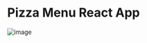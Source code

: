 # Pizza Menu React App
![image](https://github.com/ShubhamAdelkar/pizza-menu/assets/117031893/2b0a48cc-7c06-4782-9d79-cd012d05d7a3)

